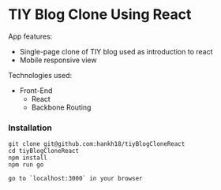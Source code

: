 # TIY Blog Clone Using React

App features:
 * Single-page clone of TIY blog used as introduction to react
 * Mobile responsive view


Technologies used:

 * Front-End
 	* React
 	* Backbone Routing


### Installation
```
git clone git@github.com:hankh18/tiyBlogCloneReact
cd tiyBlogCloneReact
npm install
npm run go

go to `localhost:3000` in your browser
```